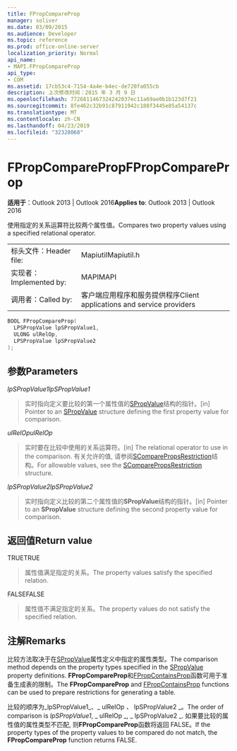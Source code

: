 ```yaml
---
title: FPropCompareProp
manager: soliver
ms.date: 03/09/2015
ms.audience: Developer
ms.topic: reference
ms.prod: office-online-server
localization_priority: Normal
api_name:
- MAPI.FPropCompareProp
api_type:
- COM
ms.assetid: 17cb53c4-7154-4a4e-b4ec-de720fa055cb
description: 上次修改时间：2015 年 3 月 9 日
ms.openlocfilehash: 7726811467324242037ec11a69ae0b1b123d7f21
ms.sourcegitcommit: 8fe462c32b91c87911942c188f3445e85a54137c
ms.translationtype: MT
ms.contentlocale: zh-CN
ms.lasthandoff: 04/23/2019
ms.locfileid: "32328068"
---
```

# <a name="fpropcompareprop"></a><span data-ttu-id="e86ca-103">FPropCompareProp</span><span class="sxs-lookup"><span data-stu-id="e86ca-103">FPropCompareProp</span></span>

<span data-ttu-id="e86ca-104">**适用于**：Outlook 2013 | Outlook 2016</span><span class="sxs-lookup"><span data-stu-id="e86ca-104">**Applies to**: Outlook 2013 | Outlook 2016</span></span> 
  
<span data-ttu-id="e86ca-105">使用指定的关系运算符比较两个属性值。</span><span class="sxs-lookup"><span data-stu-id="e86ca-105">Compares two property values using a specified relational operator.</span></span> 
  
|||
|:-----|:-----|
|<span data-ttu-id="e86ca-106">标头文件：</span><span class="sxs-lookup"><span data-stu-id="e86ca-106">Header file:</span></span>  <br/> |<span data-ttu-id="e86ca-107">Mapiutil</span><span class="sxs-lookup"><span data-stu-id="e86ca-107">Mapiutil.h</span></span>  <br/> |
|<span data-ttu-id="e86ca-108">实现者：</span><span class="sxs-lookup"><span data-stu-id="e86ca-108">Implemented by:</span></span>  <br/> |<span data-ttu-id="e86ca-109">MAPI</span><span class="sxs-lookup"><span data-stu-id="e86ca-109">MAPI</span></span>  <br/> |
|<span data-ttu-id="e86ca-110">调用者：</span><span class="sxs-lookup"><span data-stu-id="e86ca-110">Called by:</span></span>  <br/> |<span data-ttu-id="e86ca-111">客户端应用程序和服务提供程序</span><span class="sxs-lookup"><span data-stu-id="e86ca-111">Client applications and service providers</span></span>  <br/> |
   
```cpp
BOOL FPropCompareProp(
  LPSPropValue lpSPropValue1,
  ULONG ulRelOp,
  LPSPropValue lpSPropValue2
);
```

## <a name="parameters"></a><span data-ttu-id="e86ca-112">参数</span><span class="sxs-lookup"><span data-stu-id="e86ca-112">Parameters</span></span>

<span data-ttu-id="e86ca-113">_lpSPropValue1_</span><span class="sxs-lookup"><span data-stu-id="e86ca-113">_lpSPropValue1_</span></span>
  
> <span data-ttu-id="e86ca-114">实时指向定义要比较的第一个属性值的[SPropValue](spropvalue.md)结构的指针。</span><span class="sxs-lookup"><span data-stu-id="e86ca-114">[in] Pointer to an [SPropValue](spropvalue.md) structure defining the first property value for comparison.</span></span> 
    
<span data-ttu-id="e86ca-115">_ulRelOp_</span><span class="sxs-lookup"><span data-stu-id="e86ca-115">_ulRelOp_</span></span>
  
> <span data-ttu-id="e86ca-116">实时要在比较中使用的关系运算符。</span><span class="sxs-lookup"><span data-stu-id="e86ca-116">[in] The relational operator to use in the comparison.</span></span> <span data-ttu-id="e86ca-117">有关允许的值, 请参阅[SComparePropsRestriction](scomparepropsrestriction.md)结构。</span><span class="sxs-lookup"><span data-stu-id="e86ca-117">For allowable values, see the [SComparePropsRestriction](scomparepropsrestriction.md) structure.</span></span> 
    
<span data-ttu-id="e86ca-118">_lpSPropValue2_</span><span class="sxs-lookup"><span data-stu-id="e86ca-118">_lpSPropValue2_</span></span>
  
> <span data-ttu-id="e86ca-119">实时指向定义比较的第二个属性值的**SPropValue**结构的指针。</span><span class="sxs-lookup"><span data-stu-id="e86ca-119">[in] Pointer to an **SPropValue** structure defining the second property value for comparison.</span></span> 
    
## <a name="return-value"></a><span data-ttu-id="e86ca-120">返回值</span><span class="sxs-lookup"><span data-stu-id="e86ca-120">Return value</span></span>

<span data-ttu-id="e86ca-121">TRUE</span><span class="sxs-lookup"><span data-stu-id="e86ca-121">TRUE</span></span> 
  
> <span data-ttu-id="e86ca-122">属性值满足指定的关系。</span><span class="sxs-lookup"><span data-stu-id="e86ca-122">The property values satisfy the specified relation.</span></span> 
    
<span data-ttu-id="e86ca-123">FALSE</span><span class="sxs-lookup"><span data-stu-id="e86ca-123">FALSE</span></span> 
  
> <span data-ttu-id="e86ca-124">属性值不满足指定的关系。</span><span class="sxs-lookup"><span data-stu-id="e86ca-124">The property values do not satisfy the specified relation.</span></span>
    
## <a name="remarks"></a><span data-ttu-id="e86ca-125">注解</span><span class="sxs-lookup"><span data-stu-id="e86ca-125">Remarks</span></span>

<span data-ttu-id="e86ca-126">比较方法取决于在[SPropValue](spropvalue.md)属性定义中指定的属性类型。</span><span class="sxs-lookup"><span data-stu-id="e86ca-126">The comparison method depends on the property types specified in the [SPropValue](spropvalue.md) property definitions.</span></span> <span data-ttu-id="e86ca-127">**FPropCompareProp**和[FPropContainsProp](fpropcontainsprop.md)函数可用于准备生成表的限制。</span><span class="sxs-lookup"><span data-stu-id="e86ca-127">The **FPropCompareProp** and [FPropContainsProp](fpropcontainsprop.md) functions can be used to prepare restrictions for generating a table.</span></span> 
  
<span data-ttu-id="e86ca-128">比较的顺序为_lpSPropValue1_、_ ulRelOp _、_ lpSPropValue2 _。</span><span class="sxs-lookup"><span data-stu-id="e86ca-128">The order of comparison is  _lpSPropValue1_, _ ulRelOp _, _ lpSPropValue2 _.</span></span> <span data-ttu-id="e86ca-129">如果要比较的属性值的属性类型不匹配, 则**FPropCompareProp**函数将返回 FALSE。</span><span class="sxs-lookup"><span data-stu-id="e86ca-129">If the property types of the property values to be compared do not match, the **FPropCompareProp** function returns FALSE.</span></span> 
  

